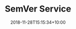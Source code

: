 ---
title: 'SemVer Service'
date: 2018-11-28T15:15:34+10:00
icon: 'images/release/show-hat-magician-1.png'
featured: true
draft: false
heroHeading: 'SemVer Service'
heroSubHeading: 'An easy way to follow the SemVer schema for version numbers'
heroBackground: ''
---